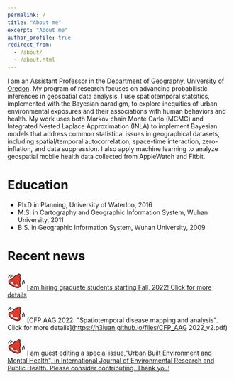 ```yaml
---
permalink: /
title: "About me"
excerpt: "About me"
author_profile: true
redirect_from: 
  - /about/
  - /about.html
---
```


I am an Assistant Professor in the [Department of Geography](https://geography.uoregon.edu), [University of Oregon](https://www.uoregon.edu/). My program of research focuses on advancing probabilistic inferences in geospatial data analysis. I use spatiotemporal statsitics, implemented with the Bayesian paradigm, to explore inequities of urban environmental exposures and their associations with human behaviors and health. My work uses both Markov chain Monte Carlo (MCMC) and Integrated Nested Laplace Approximation (INLA) to implement Bayesian models that address common statistical issues in geographical datasets, including spatial/temporal autocorrelation, space-time interaction, zero-inflation, and data suppression. I also apply machine learning to analyze geospatial mobile health data collected from AppleWatch and Fitbit. 

Education
=====
* Ph.D in Planning, University of Waterloo, 2016
* M.S. in Cartography and Geographic Information System, Wuhan University, 2011
* B.S. in Geographic Information System, Wuhan University, 2009

Recent news
=====
![Alert](/images/alert_40.jpg) [I am hiring graduate students starting Fall, 2022! Click for more details](https://h3luan.github.io/opportunities/)

![Alert](/images/alert_40.jpg) [CFP AAG 2022: "Spatiotemporal disease mapping and analysis". Click for more details](https://h3luan.github.io/files/CFP_AAG 2022_v2.pdf)

![Alert](/images/alert_40.jpg) [I am guest editing a special issue,"Urban Built Environment and Mental Health", in International Journal of Environmental Research and Public Health. Please consider contributing. Thank you!](https://www.mdpi.com/journal/ijerph/special_issues/Built_Environment_Mental_Health)


